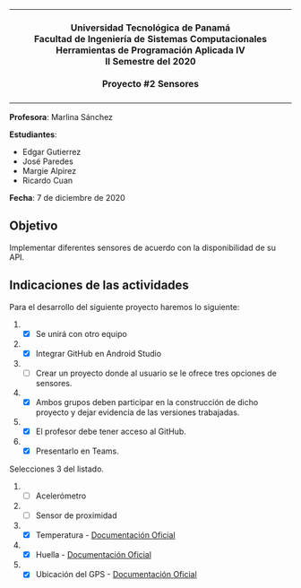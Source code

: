 <table align="center"><tr><td colspan="1" align="center" width="9999">
<br/>
<strong>
Universidad Tecnológica de Panamá<br/>
Facultad de Ingeniería de Sistemas Computacionales<br/>
Herramientas de Programación Aplicada IV<br/>
II Semestre del 2020<br/><br/>
Proyecto #2 Sensores<br/> 
</strong>
<br/>
</td></tr></table>

**Profesora**: Marlina Sánchez

**Estudiantes**:

* Edgar Gutierrez
* José Paredes
* Margie Alpirez
* Ricardo Cuan

**Fecha**: 7 de diciembre de 2020

## Objetivo

Implementar diferentes sensores de acuerdo con la disponibilidad de su API.

## Indicaciones de las actividades

Para el desarrollo del siguiente proyecto haremos lo siguiente:

1. - [X] Se unirá con otro equipo
2. - [X] Integrar GitHub en Android Studio
3. - [ ] Crear un proyecto donde al usuario se le ofrece tres opciones de sensores.
4. - [X] Ambos grupos deben participar en la construcción de dicho proyecto y dejar evidencia de las versiones trabajadas.
5. - [X] El profesor debe tener acceso al GitHub.
6. - [X] Presentarlo en Teams.

Selecciones 3 del listado.

1. - [ ] Acelerómetro
2. - [ ] Sensor de proximidad
3. - [X] Temperatura - [Documentación Oficial](https://developer.android.com/guide/topics/sensors/sensors_environment)
4. - [X] Huella - [Documentación Oficial](https://developer.android.com/about/versions/marshmallow/android-6.0?hl=es-419#fingerprint-authentication)
5. - [X] Ubicación del GPS - [Documentación Oficial](https://developer.android.com/training/location?hl=es-419)

